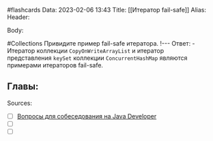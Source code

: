 #flashcards
Data: 2023-02-06 13:43
Title: [[Итератор fail-safe]]
Alias:
Header:




Body:


#Collections 
Привидите пример fail-safe итератора.
!---
Ответ:
	- Итератор коллекции `CopyOnWriteArrayList` и итератор представления `keySet` коллекции `ConcurrentHashMap` являются примерами итераторов fail-safe.
<!--SR:!2023-03-12,1,130-->




Главы:
-


Sources:
- [ ] [Вопросы для собеседования на Java Developer](https://github.com/enhorse/java-interview/blob/master/README.md#%D0%9E%D0%9E%D0%9F)
- [ ] []()
- [ ] []()
